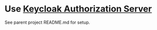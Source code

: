 # Use [Keycloak Authorization Server](https://www.keycloak.org/)

See parent project README.md for setup.